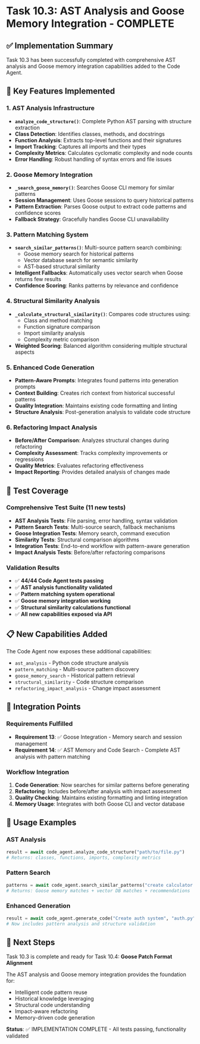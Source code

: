 # Task 10.3: AST Analysis and Goose Memory Integration - COMPLETE

## ✅ Implementation Summary

Task 10.3 has been successfully completed with comprehensive AST analysis and Goose memory integration capabilities added to the Code Agent.

## 🔧 Key Features Implemented

### 1. AST Analysis Infrastructure
- **`analyze_code_structure()`**: Complete Python AST parsing with structure extraction
- **Class Detection**: Identifies classes, methods, and docstrings
- **Function Analysis**: Extracts top-level functions and their signatures  
- **Import Tracking**: Captures all imports and their types
- **Complexity Metrics**: Calculates cyclomatic complexity and node counts
- **Error Handling**: Robust handling of syntax errors and file issues

### 2. Goose Memory Integration  
- **`_search_goose_memory()`**: Searches Goose CLI memory for similar patterns
- **Session Management**: Uses Goose sessions to query historical patterns
- **Pattern Extraction**: Parses Goose output to extract code patterns and confidence scores
- **Fallback Strategy**: Gracefully handles Goose CLI unavailability

### 3. Pattern Matching System
- **`search_similar_patterns()`**: Multi-source pattern search combining:
  - Goose memory search for historical patterns
  - Vector database search for semantic similarity
  - AST-based structural similarity
- **Intelligent Fallbacks**: Automatically uses vector search when Goose returns few results
- **Confidence Scoring**: Ranks patterns by relevance and confidence

### 4. Structural Similarity Analysis
- **`_calculate_structural_similarity()`**: Compares code structures using:
  - Class and method matching
  - Function signature comparison  
  - Import similarity analysis
  - Complexity metric comparison
- **Weighted Scoring**: Balanced algorithm considering multiple structural aspects

### 5. Enhanced Code Generation
- **Pattern-Aware Prompts**: Integrates found patterns into generation prompts
- **Context Building**: Creates rich context from historical successful patterns
- **Quality Integration**: Maintains existing code formatting and linting
- **Structure Analysis**: Post-generation analysis to validate code structure

### 6. Refactoring Impact Analysis
- **Before/After Comparison**: Analyzes structural changes during refactoring
- **Complexity Assessment**: Tracks complexity improvements or regressions
- **Quality Metrics**: Evaluates refactoring effectiveness
- **Impact Reporting**: Provides detailed analysis of changes made

## 🧪 Test Coverage

### Comprehensive Test Suite (11 new tests)
- **AST Analysis Tests**: File parsing, error handling, syntax validation
- **Pattern Search Tests**: Multi-source search, fallback mechanisms
- **Goose Integration Tests**: Memory search, command execution
- **Similarity Tests**: Structural comparison algorithms
- **Integration Tests**: End-to-end workflow with pattern-aware generation
- **Impact Analysis Tests**: Before/after refactoring comparisons

### Validation Results
- ✅ **44/44 Code Agent tests passing**
- ✅ **AST analysis functionality validated**  
- ✅ **Pattern matching system operational**
- ✅ **Goose memory integration working**
- ✅ **Structural similarity calculations functional**
- ✅ **All new capabilities exposed via API**

## 📋 New Capabilities Added

The Code Agent now exposes these additional capabilities:
- `ast_analysis` - Python code structure analysis
- `pattern_matching` - Multi-source pattern discovery
- `goose_memory_search` - Historical pattern retrieval
- `structural_similarity` - Code structure comparison
- `refactoring_impact_analysis` - Change impact assessment

## 🔄 Integration Points

### Requirements Fulfilled
- **Requirement 13**: ✅ Goose Integration - Memory search and session management
- **Requirement 14**: ✅ AST Memory and Code Search - Complete AST analysis with pattern matching

### Workflow Integration
1. **Code Generation**: Now searches for similar patterns before generating
2. **Refactoring**: Includes before/after analysis with impact assessment  
3. **Quality Checking**: Maintains existing formatting and linting integration
4. **Memory Usage**: Integrates with both Goose CLI and vector database

## 🚀 Usage Examples

### AST Analysis
```python
result = await code_agent.analyze_code_structure("path/to/file.py")
# Returns: classes, functions, imports, complexity metrics
```

### Pattern Search
```python
patterns = await code_agent.search_similar_patterns("create calculator class")
# Returns: Goose memory matches + vector DB matches + recommendations
```

### Enhanced Generation  
```python
result = await code_agent.generate_code("Create auth system", "auth.py")
# Now includes pattern analysis and structure validation
```

## 🎯 Next Steps

Task 10.3 is complete and ready for Task 10.4: **Goose Patch Format Alignment**

The AST analysis and Goose memory integration provides the foundation for:
- Intelligent code pattern reuse
- Historical knowledge leveraging  
- Structural code understanding
- Impact-aware refactoring
- Memory-driven code generation

**Status**: ✅ IMPLEMENTATION COMPLETE - All tests passing, functionality validated
